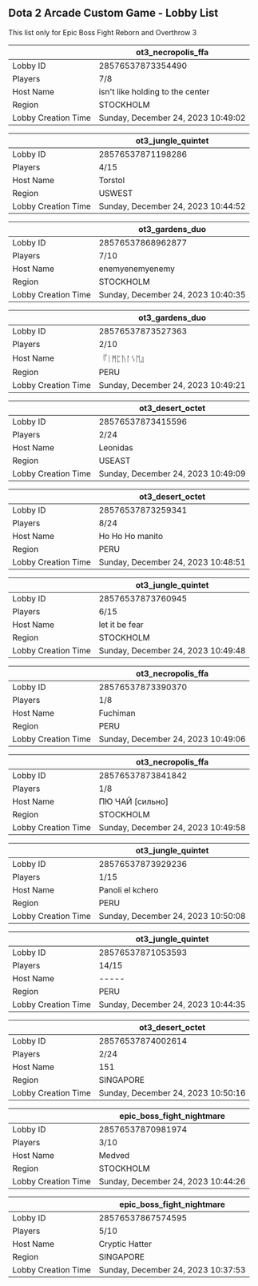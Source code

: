 ## Dota 2 Arcade Custom Game - Lobby List

This list only for Epic Boss Fight Reborn and Overthrow 3

|  | ot3_necropolis_ffa |
| ------ | ------ |
| Lobby ID | 28576537873354490 |
| Players | 7/8 |
| Host Name | isn't like holding to the center |
| Region | STOCKHOLM |
| Lobby Creation Time | Sunday, December 24, 2023 10:49:02 |


|  | ot3_jungle_quintet |
| ------ | ------ |
| Lobby ID | 28576537871198286 |
| Players | 4/15 |
| Host Name | Torstol |
| Region | USWEST |
| Lobby Creation Time | Sunday, December 24, 2023 10:44:52 |


|  | ot3_gardens_duo |
| ------ | ------ |
| Lobby ID | 28576537868962877 |
| Players | 7/10 |
| Host Name | enemyenemyenemy |
| Region | STOCKHOLM |
| Lobby Creation Time | Sunday, December 24, 2023 10:40:35 |


|  | ot3_gardens_duo |
| ------ | ------ |
| Lobby ID | 28576537873527363 |
| Players | 2/10 |
| Host Name | 『ᛁᛗᛈᚢᛚᛊᛖ』 |
| Region | PERU |
| Lobby Creation Time | Sunday, December 24, 2023 10:49:21 |


|  | ot3_desert_octet |
| ------ | ------ |
| Lobby ID | 28576537873415596 |
| Players | 2/24 |
| Host Name | Leonidas |
| Region | USEAST |
| Lobby Creation Time | Sunday, December 24, 2023 10:49:09 |


|  | ot3_desert_octet |
| ------ | ------ |
| Lobby ID | 28576537873259341 |
| Players | 8/24 |
| Host Name | Ho Ho Ho manito |
| Region | PERU |
| Lobby Creation Time | Sunday, December 24, 2023 10:48:51 |


|  | ot3_jungle_quintet |
| ------ | ------ |
| Lobby ID | 28576537873760945 |
| Players | 6/15 |
| Host Name | let it be fear |
| Region | STOCKHOLM |
| Lobby Creation Time | Sunday, December 24, 2023 10:49:48 |


|  | ot3_necropolis_ffa |
| ------ | ------ |
| Lobby ID | 28576537873390370 |
| Players | 1/8 |
| Host Name | Fuchiman |
| Region | PERU |
| Lobby Creation Time | Sunday, December 24, 2023 10:49:06 |


|  | ot3_necropolis_ffa |
| ------ | ------ |
| Lobby ID | 28576537873841842 |
| Players | 1/8 |
| Host Name | ПЮ ЧАЙ [сильно] |
| Region | STOCKHOLM |
| Lobby Creation Time | Sunday, December 24, 2023 10:49:58 |


|  | ot3_jungle_quintet |
| ------ | ------ |
| Lobby ID | 28576537873929236 |
| Players | 1/15 |
| Host Name | Panoli el kchero |
| Region | PERU |
| Lobby Creation Time | Sunday, December 24, 2023 10:50:08 |


|  | ot3_jungle_quintet |
| ------ | ------ |
| Lobby ID | 28576537871053593 |
| Players | 14/15 |
| Host Name | ----- |
| Region | PERU |
| Lobby Creation Time | Sunday, December 24, 2023 10:44:35 |


|  | ot3_desert_octet |
| ------ | ------ |
| Lobby ID | 28576537874002614 |
| Players | 2/24 |
| Host Name | 151 |
| Region | SINGAPORE |
| Lobby Creation Time | Sunday, December 24, 2023 10:50:16 |


|  | epic_boss_fight_nightmare |
| ------ | ------ |
| Lobby ID | 28576537870981974 |
| Players | 3/10 |
| Host Name | Medved |
| Region | STOCKHOLM |
| Lobby Creation Time | Sunday, December 24, 2023 10:44:26 |


|  | epic_boss_fight_nightmare |
| ------ | ------ |
| Lobby ID | 28576537867574595 |
| Players | 5/10 |
| Host Name | Cryptic Hatter |
| Region | SINGAPORE |
| Lobby Creation Time | Sunday, December 24, 2023 10:37:53 |


